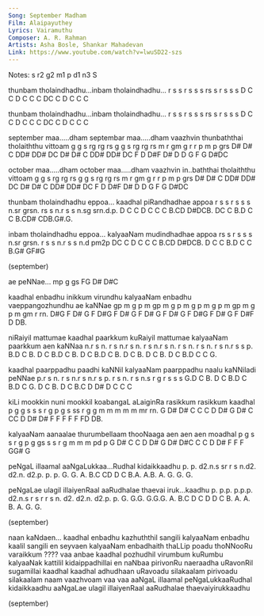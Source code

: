 ```yaml
---
Song: September Madham
Film: Alaipayuthey
Lyrics: Vairamuthu
Composer: A. R. Rahman
Artists: Asha Bosle, Shankar Mahadevan
Link: https://www.youtube.com/watch?v=lwuSD22-szs
---
```

Notes: s r2 g2 m1 p d1 n3 S

thunbam tholaindhadhu...inbam tholaindhadhu...
r s s   r  s   s  s     rs s  r  s   s  s
D C C   D  C   C  C     DC C  D  C   C  C

thunbam tholaindhadhu...inbam tholaindhadhu...
r s s   r  s   s  s     rs s  r  s   s  s
D C C   D  C   C  C     DC C  D  C   C  C

september maa.....dham septembar maa.....dham vaazhvin thunbaththai tholaiththu vittoam
g  g  s   rg  rg  rs   g  g  s   rg  rg  rs   m    r   gm  g   r    r  p    m   p  grs
D# D# C   DD# DD# DC   D# D# C   DD# DD# DC   F    D   D#F D#  D    D  G    F   G  D#DC

 october maa.....dham  october maa.....dham vaazhvin in..baththai tholaiththu vittoam
 g g s   rg  rg  rs    g g s   rg  rg  rs   m    r   gm  g   r    r  p    m   p  grs
D# D# C  DD# DD# DC   D# D# C  DD# DD# DC   F    D   D#F D#  D    D  G    F   G  D#DC

thunbam tholaindhadhu eppoa...    kaadhal piRandhadhae appoa
r s s   r  s   s  s   n.sr grsn.  rs s    n.r  s  s    n.sg srn.d.p.
D C C   D  C   C  C   B.CD D#DCB. DC C    B.D  C  C    B.CD# CDB.G#.G.

inbam tholaindhadhu eppoa...    kalyaaNam mudindhadhae appoa
rs s  r  s   s  s   n.sr grsn.  r  s  s   n.r  s  s    n.d pm2p
DC C  D  C   C  C   B.CD D#DCB. D  C  C   B.D  C  C    B.G# GF#G

(september)


ae  peNNae...
mp  g  gs
FG  D# D#C

kaadhal enbadhu inikkum virundhu kalyaaNam enbadhu vaeppangozhundhu ae  kaNNae
gp m    g p m   gp  m   g p  m   g  p  m   g p m   gp  m  g p   m   gm  r  rn.
D#G F   D# G F  D#G F   D# G F   D# G  F   D# G F  D#G F  D# G  F   D#F D  DB.

niRaiyil mattumae kaadhal paarkkum kuRaiyil mattumae kalyaaNam paarkkum aen kaNNaa
n.r  s   n. r s   n.r s   n. r s   n.r  s   n. r s   n. r  s   n. r s   n.r s  s p.
B.D  C   B. D C   B.D C   B. D C   B.D  C   B. D C   B. D  C   B. D C   B.D C  C G.

kaadhal paarppadhu paadhi kaNNil kalyaaNam paarppadhu naalu kaNNiladi peNNae
p.r s   n.   r s   n.r s  n.r s  p. r  s   n.   r s   n.s r g    r s  s  s
G.D C   B.   D C   B.D C  B.D C  G. D  C   B.   D C   B.C D D#   D C  C  C

kiLi mookkin nuni mookkil koabangaL aLaiginRa rasikkum rasikkum kaadhal
p g  g   s   s s  r   g   p  g  s   ss  r  g  g m  m   m m  m   mr rn.
G D# D#  C   C C  D   D#  G  D# C   CC  D  D# D# F F   F F  F   FD DB.

kalyaaNam aanaalae thurumbellaam thooNaaga aen aen aen moadhal
p  g  s   s r  g   p  g  gs s    s   r  g  m   m   m   pd p
G  D# C   C D  D#  G  D# D#C C   C   D  D# F   F   F   GG# G

peNgaL illaamal aaNgaLukkaa...Rudhal kidaikkaadhu
p. p.  d2.n.s   sr r s  n.d2. d2.n.  d2.p. p. p.
G. G.  A. B.C   CD D C  B.A.  A.B.   A. G. G. G.

peNgaLae ulagil illaiyenRaal aaRudhalae thaevai iruk...kaadhu
p. p.p.  p.p.p. d2.n.s  r    s r r  s   n.  d2. d2.n.  d2.p. p.
G. G.G.  G.G.G. A. B.C  D    C D D  C   B.  A.  A. B.  A. G. G.

(september)

naan kaNdaen...
kaadhal enbadhu kazhuththil sangili kalyaaNam enbadhu kaalil sangili en seyvaen
kalyaaNam enbadhaith thaLLip poadu thoNNooRu varaikkum ???? vaa anbae
kaadhal pozhudhil virumbum kuRumbu kalyaaNak kattilil kidaippadhillai en naNbaa
pirivonRu naeraadha uRavonRil sugamillai kaadhal kaadhal adhudhaan
uRavoadu silakaalam pirivoadu silakaalam naam vaazhvoam vaa vaa
aaNgaL illaamal peNgaLukkaaRudhal kidaikkaadhu
aaNgaLae ulagil illaiyenRaal aaRudhalae thaevaiyirukkaadhu

(september)
